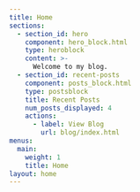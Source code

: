 ```yaml
---
title: Home
sections:
  - section_id: hero
    component: hero_block.html
    type: heroblock
    content: >-
      Welcome to my blog.
  - section_id: recent-posts
    component: posts_block.html
    type: postsblock
    title: Recent Posts
    num_posts_displayed: 4
    actions:
      - label: View Blog
        url: blog/index.html
menus:
  main:
    weight: 1
    title: Home
layout: home
---
```

